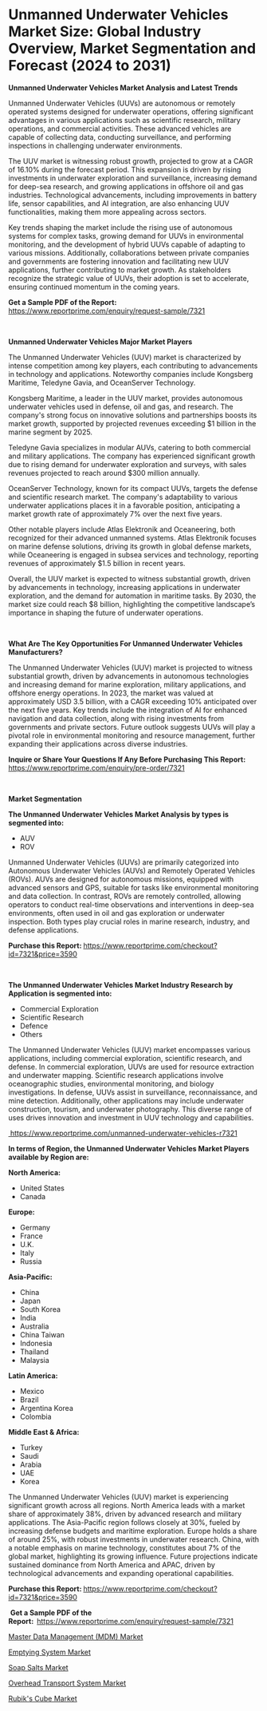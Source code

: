 <p><h1>Unmanned Underwater Vehicles Market Size: Global Industry Overview, Market Segmentation and Forecast (2024 to 2031)</h1></p><p><strong>Unmanned Underwater Vehicles Market Analysis and Latest Trends</strong></p>
<p><p>Unmanned Underwater Vehicles (UUVs) are autonomous or remotely operated systems designed for underwater operations, offering significant advantages in various applications such as scientific research, military operations, and commercial activities. These advanced vehicles are capable of collecting data, conducting surveillance, and performing inspections in challenging underwater environments.</p><p>The UUV market is witnessing robust growth, projected to grow at a CAGR of 16.10% during the forecast period. This expansion is driven by rising investments in underwater exploration and surveillance, increasing demand for deep-sea research, and growing applications in offshore oil and gas industries. Technological advancements, including improvements in battery life, sensor capabilities, and AI integration, are also enhancing UUV functionalities, making them more appealing across sectors.</p><p>Key trends shaping the market include the rising use of autonomous systems for complex tasks, growing demand for UUVs in environmental monitoring, and the development of hybrid UUVs capable of adapting to various missions. Additionally, collaborations between private companies and governments are fostering innovation and facilitating new UUV applications, further contributing to market growth. As stakeholders recognize the strategic value of UUVs, their adoption is set to accelerate, ensuring continued momentum in the coming years.</p></p>
<p><strong>Get a Sample PDF of the Report:&nbsp;</strong> <a href="https://www.reportprime.com/enquiry/request-sample/7321">https://www.reportprime.com/enquiry/request-sample/7321</a></p>
<p>&nbsp;</p>
<p><strong>Unmanned Underwater Vehicles Major Market Players</strong></p>
<p><p>The Unmanned Underwater Vehicles (UUV) market is characterized by intense competition among key players, each contributing to advancements in technology and applications. Noteworthy companies include Kongsberg Maritime, Teledyne Gavia, and OceanServer Technology. </p><p>Kongsberg Maritime, a leader in the UUV market, provides autonomous underwater vehicles used in defense, oil and gas, and research. The company's strong focus on innovative solutions and partnerships boosts its market growth, supported by projected revenues exceeding $1 billion in the marine segment by 2025.</p><p>Teledyne Gavia specializes in modular AUVs, catering to both commercial and military applications. The company has experienced significant growth due to rising demand for underwater exploration and surveys, with sales revenues projected to reach around $300 million annually.</p><p>OceanServer Technology, known for its compact UUVs, targets the defense and scientific research market. The company's adaptability to various underwater applications places it in a favorable position, anticipating a market growth rate of approximately 7% over the next five years.</p><p>Other notable players include Atlas Elektronik and Oceaneering, both recognized for their advanced unmanned systems. Atlas Elektronik focuses on marine defense solutions, driving its growth in global defense markets, while Oceaneering is engaged in subsea services and technology, reporting revenues of approximately $1.5 billion in recent years.</p><p>Overall, the UUV market is expected to witness substantial growth, driven by advancements in technology, increasing applications in underwater exploration, and the demand for automation in maritime tasks. By 2030, the market size could reach $8 billion, highlighting the competitive landscape’s importance in shaping the future of underwater operations.</p></p>
<p>&nbsp;</p>
<p><strong>What Are The Key Opportunities For Unmanned Underwater Vehicles Manufacturers?</strong></p>
<p><p>The Unmanned Underwater Vehicles (UUV) market is projected to witness substantial growth, driven by advancements in autonomous technologies and increasing demand for marine exploration, military applications, and offshore energy operations. In 2023, the market was valued at approximately USD 3.5 billion, with a CAGR exceeding 10% anticipated over the next five years. Key trends include the integration of AI for enhanced navigation and data collection, along with rising investments from governments and private sectors. Future outlook suggests UUVs will play a pivotal role in environmental monitoring and resource management, further expanding their applications across diverse industries.</p></p>
<p><strong>Inquire or Share Your Questions If Any Before Purchasing This Report:</strong> <a href="https://www.reportprime.com/enquiry/pre-order/7321">https://www.reportprime.com/enquiry/pre-order/7321</a></p>
<p>&nbsp;</p>
<p><strong>Market Segmentation</strong></p>
<p><strong>The Unmanned Underwater Vehicles Market Analysis by types is segmented into:</strong></p>
<p><ul><li>AUV</li><li>ROV</li></ul></p>
<p><p>Unmanned Underwater Vehicles (UUVs) are primarily categorized into Autonomous Underwater Vehicles (AUVs) and Remotely Operated Vehicles (ROVs). AUVs are designed for autonomous missions, equipped with advanced sensors and GPS, suitable for tasks like environmental monitoring and data collection. In contrast, ROVs are remotely controlled, allowing operators to conduct real-time observations and interventions in deep-sea environments, often used in oil and gas exploration or underwater inspection. Both types play crucial roles in marine research, industry, and defense applications.</p></p>
<p><strong>Purchase this Report:&nbsp;</strong><a href="https://www.reportprime.com/checkout?id=7321&price=3590">https://www.reportprime.com/checkout?id=7321&price=3590</a></p>
<p>&nbsp;</p>
<p><strong>The Unmanned Underwater Vehicles Market Industry Research by Application is segmented into:</strong></p>
<p><ul><li>Commercial Exploration</li><li>Scientific Research</li><li>Defence</li><li>Others</li></ul></p>
<p><p>The Unmanned Underwater Vehicles (UUV) market encompasses various applications, including commercial exploration, scientific research, and defense. In commercial exploration, UUVs are used for resource extraction and underwater mapping. Scientific research applications involve oceanographic studies, environmental monitoring, and biology investigations. In defense, UUVs assist in surveillance, reconnaissance, and mine detection. Additionally, other applications may include underwater construction, tourism, and underwater photography. This diverse range of uses drives innovation and investment in UUV technology and capabilities.</p></p>
<p><a href="https://www.reportprime.com/unmanned-underwater-vehicles-r7321">&nbsp;https://www.reportprime.com/unmanned-underwater-vehicles-r7321</a></p>
<p><strong>In terms of Region, the Unmanned Underwater Vehicles Market Players available by Region are:</strong></p>
<p>
    <p> <strong> North America: </strong>
        <ul>
            <li>United States</li>
            <li>Canada</li>
        </ul>
        </p> 
    <p> <strong> Europe: </strong>
        <ul>
            <li>Germany</li>
            <li>France</li>
            <li>U.K.</li>
            <li>Italy</li>
            <li>Russia</li>
        </ul>
        </p> 
    <p> <strong> Asia-Pacific: </strong>
        <ul>
            <li>China</li>
            <li>Japan</li>
            <li>South Korea</li>
            <li>India</li>
            <li>Australia</li>
            <li>China Taiwan</li>
            <li>Indonesia</li>
            <li>Thailand</li>
            <li>Malaysia</li>
        </ul>
        </p> 
    <p> <strong> Latin America: </strong>
        <ul>
            <li>Mexico</li>
            <li>Brazil</li>
            <li>Argentina Korea</li>
            <li>Colombia</li>
        </ul>
        </p> 
    <p> <strong> Middle East & Africa: </strong>
        <ul>
            <li>Turkey</li>
            <li>Saudi</li>
            <li>Arabia</li>
            <li>UAE</li>
            <li>Korea</li>
        </ul>
    </p>
    </p>
<p><p>The Unmanned Underwater Vehicles (UUV) market is experiencing significant growth across all regions. North America leads with a market share of approximately 38%, driven by advanced research and military applications. The Asia-Pacific region follows closely at 30%, fueled by increasing defense budgets and maritime exploration. Europe holds a share of around 25%, with robust investments in underwater research. China, with a notable emphasis on marine technology, constitutes about 7% of the global market, highlighting its growing influence. Future projections indicate sustained dominance from North America and APAC, driven by technological advancements and expanding operational capabilities.</p></p>
<p><strong>Purchase this Report: </strong><a href="https://www.reportprime.com/checkout?id=7321&price=3590">https://www.reportprime.com/checkout?id=7321&price=3590</a></p>
<p>&nbsp;<strong>Get a Sample PDF of the Report:&nbsp;&nbsp;</strong><a href="https://www.reportprime.com/enquiry/request-sample/7321">https://www.reportprime.com/enquiry/request-sample/7321</a></p>
<p><strong></strong></p>
<p><p><a href="https://www.linkedin.com/pulse/master-data-management-mdm-industry-insights-report-analyzing-dzohf?trackingId=KW0hjERhRGya%2Bsv%2BfrBszQ%3D%3D">Master Data Management (MDM) Market</a></p><p><a href="https://medium.com/@janetvalentinh15/emerging-market-trends-and-regional-analysis-of-emptying-system-market-forecasted-for-period-from-7dbabcbddd94">Emptying System Market</a></p><p><a href="https://issuu.com/reportprime-2/docs/soap-salts-market-size-2030.pptx_e4cc4ed0282cec">Soap Salts Market</a></p><p><a href="https://medium.com/@janetvalentinh15/overhead-transport-system-market-research-report-exploring-market-size-and-revenue-analysis-for-6337341701e2">Overhead Transport System Market</a></p><p><a href="https://www.linkedin.com/pulse/comprehensive-look-product-type-ordinary-rubiks-cubealien-cube-aiimf?trackingId=HPQcahApRx6LArxK0ls7%2BA%3D%3D">Rubik's Cube Market</a></p></p>